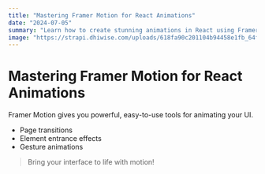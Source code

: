 ```yaml
---
title: "Mastering Framer Motion for React Animations"
date: "2024-07-05"
summary: "Learn how to create stunning animations in React using Framer Motion."
image: "https://strapi.dhiwise.com/uploads/618fa90c201104b94458e1fb_64fecc27e50ee9fa21817ad4_React_Framer_Motion_OG_Image_05785965dd.jpg"
---
```


# Mastering Framer Motion for React Animations

Framer Motion gives you powerful, easy-to-use tools for animating your UI.

- Page transitions  
- Element entrance effects  
- Gesture animations  

> Bring your interface to life with motion!

